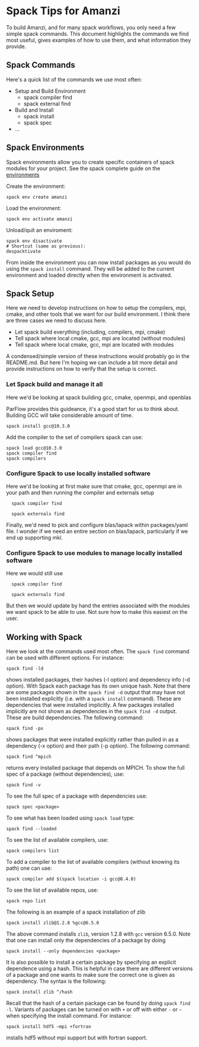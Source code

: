 # Spack Tips for Amanzi

To build Amanzi, and for many spack workflows, you only need a few simple spack commands.  This document highlights the commands we find most useful, gives examples of how to use them, and what information they provide.

## Spack Commands

Here's a quick list of the commands we use most often:

  * Setup and Build Environment 
    * spack compiler find
    * spack external find
  * Build and Install
    * spack install <package>
    * spack spec <package>
  * ...
  
  
## Spack Environments 

Spack environments allow you to create specific containers of spack modules for your project. 
See the spack complete guide on the [environments](https://spack.readthedocs.io/en/latest/environments.html)

Create the environment: 
```shell
spack env create amanzi
```

Load the environment:
```shell
spack env activate amanzi 
```

Unload/quit an enviroment: 
```shell 
spack env disactivate 
# Shortcut (same as previous): 
despacktivate 
```

From inside the environment you can now install packages as you would do using the `spack install` command. 
They will be added to the current environment and loaded directly when the environment is activated. 

## Spack Setup

Here we need to develop instructions on how to setup the compilers,
mpi, cmake, and other tools that we want for our build environment.
I think there are three cases we need to discuss here.

  * Let spack build everything (including, compilers, mpi, cmake)
  * Tell spack where local cmake, gcc, mpi are located (without modules)
  * Tell spack where local cmake, gcc, mpi are located with modules
 
A condensed/simple version of these instructions would probably go in
the README.md. But here I'm hoping we can include a bit more detail
and provide instructions on how to verify that the setup is correct.

### Let Spack build and manage it all

Here we'd be looking at spack building gcc, cmake, openmpi, and openblas

ParFlow provides this guideance, it's a good start for us to think about.
Building GCC will take considerable amount of time.

```
spack install gcc@10.3.0
```

Add the compiler to the set of compilers spack can use:

```
spack load gcc@10.3.0
spack compiler find
spack compilers
```



### Configure Spack to use locally installed software

Here we'd be looking at first make sure that cmake, gcc, openmpi are in your path and then running the compiler and externals setup

```
  spack compiler find
```

```
  spack externals find
```

Finally, we'd need to pick and configure blas/lapack within packages/yaml file.  I wonder if we need an entire section on blas/lapack, particularly if we end up supporting mkl.

### Configure Spack to use modules to manage locally installed software

Here we would still use 
```
  spack compiler find
```

```
  spack externals find
```

But then we would update by hand the entries associated with the modules we want spack to be able to use.   Not sure how to make this easiest on the user.


## Working with Spack

Here we look at the commands used most often. The `spack find` command can be used with different options. For instance:

```
spack find -ld
```

shows installed packages, their hashes (-l option) and dependency info (-d option). With Spack each package has its own unique hash. Note that there are some packages shown in the `spack find -d` output that may have not been installed explicitly (i.e. with a `spack install` command). These are dependencies that were installed implicitly. A few packages installed implicitly are not shown as dependencies in the `spack find -d` output. These are build dependencies. The following command:

```
spack find -px
```
shows  packages that were installed explicitly rather than pulled in as a dependency (-x option) and their path (-p option). The following command:

```
spack find ^mpich
```
returns every installed package that depends on MPICH. To show the full spec of a package (without dependencies), use:

```
spack find -v

```

To see the full spec of a package with dependencies use:

```
spack spec <package>
```

To see what has been loaded using `spack load` type:

```
spack find --loaded
```

To see the list of available compilers, use:

```
spack compilers list
```

To add a compiler to the list of available compilers (without knowing its path) one can use:

```
spack compiler add $(spack location -i gcc@8.4.0)
```

To see the list of available repos, use:
```
spack repo list
```

The following is an example of a spack installation of zlib

```
spack install zlib@1.2.8 %gcc@6.5.0
```

The above command installs `zlib`, version 1.2.8 with `gcc` version 6.5.0. Note that one can install only the dependencies of a package by doing

```
spack install --only dependencies <package>
```

It is also possible to install a certain package by specifying an explicit dependence using a hash. This is helpful in case there are different versions of a package and one wants to make sure the correct one is given as dependency. The syntax is the following:

```
spack install zlib ^/hash
```

Recall that the hash of a certain package can be found by doing `spack find -l`. Variants of packages can be turned on with `+` or off with either `-` or `~` when specifying the install command. For instance:

``` 
spack install hdf5 ~mpi +fortran
``` 

installs hdf5 without mpi support but with fortran support.

 









